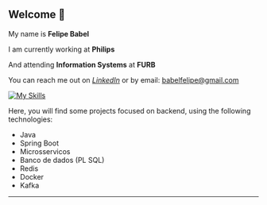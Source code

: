 <h2> Welcome 👋</h2>
<p>My name is <strong>Felipe Babel</strong></p>
<p>I am currently working at <strong>Philips</strong></p>
<p>And attending <strong>Information Systems</strong> at <strong>FURB</strong></p>
<p>You can reach me out on <a href="https://www.linkedin.com/in/felipebabel/"><i>LinkedIn</i></a> or by email: <a href="mailto:babelfelipe@gmail.com">babelfelipe@gmail.com</a></p>

[![My Skills](https://skillicons.dev/icons?i=java,spring,mysql,docker,py,redis)](https://skillicons.dev)

<p>Here, you will find some projects focused on backend, using the following technologies:</p>
<ul>
  <li>Java</li>
  <li>Spring Boot</li>
  <li>Microsservicos</li>
  <li>Banco de dados (PL SQL)</li>
  <li>Redis</li>
  <li>Docker</li>
  <li>Kafka</li>
</ul>

<hr>


